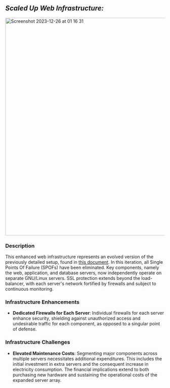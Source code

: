 ## *Scaled Up Web Infrastructure:*

<img width="689" alt="Screenshot 2023-12-26 at 01 16 31" src="https://github.com/mohammedchakir/alx-system_engineering-devops/assets/129831433/33b6a4cd-c0a7-457c-91e2-18db833c11a0">


### Description

This enhanced web infrastructure represents an evolved version of the previously detailed setup, found in [this document](2-secured_and_monitored_web_infrastructure.md). In this iteration, all Single Points Of Failure (SPOFs) have been eliminated. Key components, namely the web, application, and database servers, now independently operate on separate GNU/Linux servers. SSL protection extends beyond the load-balancer, with each server's network fortified by firewalls and subject to continuous monitoring.

### Infrastructure Enhancements

- **Dedicated Firewalls for Each Server**: Individual firewalls for each server enhance security, shielding against unauthorized access and undesirable traffic for each component, as opposed to a singular point of defense.

### Infrastructure Challenges

- **Elevated Maintenance Costs**: Segmenting major components across multiple servers necessitates additional expenditures. This includes the initial investment in extra servers and the consequent increase in electricity consumption. The financial implications extend to both purchasing new hardware and sustaining the operational costs of the expanded server array.
